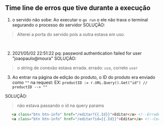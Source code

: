## Time line de erros que tive durante a execução

1) o servido não sobe:
Ao executar o `go run` o ele não trava o terminal segurando o processo do servidor
SOLUÇÃO:
 >  Alterei a porta do servido pois a outra estava em uso.

<br/>

2) 2021/05/02 22:51:22 pq: password authentication failed for user "joaopaulo@moura"
SOLUÇÃO:
> o string de conexão estava errada. errado: `use`, correto `user`

3) Ao entrar na página de edição do produto, o ID do produto era enviado como `""`
na request:
EX: `productID := r.URL.Query().Get("id") // productID --> ""`

SOLUÇÂO:
 >  não estava passando o id na query params
 ```html
    <a class="btn btn-info" href="/editar?{{.Id}}">Editar</a> <!--Errado -->
    <a class="btn btn-info" href="/editar?id={{.Id}}">Editar</a> <!--Correto -->
 ```
